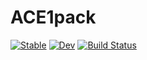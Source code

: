 # ACE1pack

[![Stable](https://img.shields.io/badge/docs-stable-blue.svg)](https://cortner.github.io/ACE1pack.jl/stable)
[![Dev](https://img.shields.io/badge/docs-dev-blue.svg)](https://cortner.github.io/ACE1pack.jl/dev)
[![Build Status](https://github.com/cortner/ACE1pack.jl/actions/workflows/CI.yml/badge.svg?branch=main)](https://github.com/cortner/ACE1pack.jl/actions/workflows/CI.yml?query=branch%3Amain)
